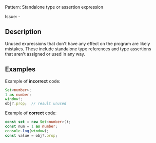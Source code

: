 Pattern: Standalone type or assertion expression

Issue: -

## Description

Unused expressions that don't have any effect on the program are likely mistakes. These include standalone type references and type assertions that aren't assigned or used in any way.

## Examples

Example of **incorrect** code:
```ts
Set<number>;
1 as number;
window!;
obj?.prop;  // result unused
```

Example of **correct** code:
```ts
const set = new Set<number>();
const num = 1 as number;
console.log(window);
const value = obj?.prop;
```